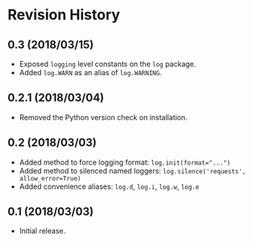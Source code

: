 # Revision History

## 0.3 (2018/03/15)

- Exposed `logging` level constants on the `log` package.
- Added `log.WARN` as an alias of `log.WARNING`.

## 0.2.1 (2018/03/04)

- Removed the Python version check on installation.

## 0.2 (2018/03/03)

- Added method to force logging format: `log.init(format="...")`
- Added method to silenced named loggers: `log.silence('requests', allow_error=True)`
- Added convenience aliases: `log.d`, `log.i`, `log.w`, `log.e`

## 0.1 (2018/03/03)

 - Initial release.
